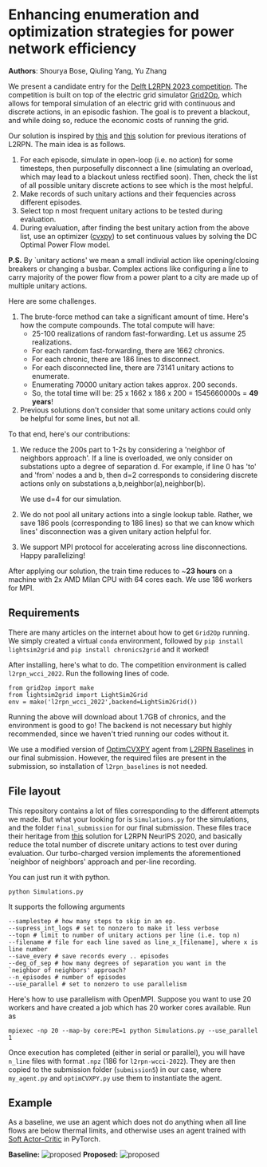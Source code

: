 # Enhancing enumeration and optimization strategies for power network efficiency

**Authors**: Shourya Bose, Qiuling Yang, Yu Zhang


We present a candidate entry for the [Delft L2RPN 2023 competition](https://codalab.lisn.upsaclay.fr/competitions/12420). The competition is built on top of the electric grid simulator [Grid2Op](https://github.com/rte-france/Grid2Op), which allows for temporal simulation of an electric grid with continuous and discrete actions, in an episodic fashion. The goal is to prevent a blackout, and while doing so, reduce the economic costs of running the grid.

Our solution is inspired by [this](https://github.com/AlibabaResearch/l2rpn-wcci-2022) and [this](https://github.com/AsprinChina/L2RPN_NIPS_2020_a_PPO_Solution) solution for previous iterations of L2RPN. The main idea is as follows.

1. For each episode, simulate in open-loop (i.e. no action) for some timesteps, then purposefully disconnect a line (simulating an overload, which may lead to a blackout unless rectified soon). Then, check the list of all possible unitary discrete actions to see which is the most helpful.
2. Make records of such unitary actions and their fequencies across different episodes.
3. Select top n most frequent unitary actions to be tested during evaluation.
4. During evaluation, after finding the best unitary action from the above list, use an optimizer ([cvxpy](https://github.com/cvxpy/cvxpy)) to set continuous values by solving the DC Optimal Power Flow model.

**P.S.** By `unitary actions' we mean a small indivial action like opening/closing breakers or changing a busbar. Complex actions like configuring a line to carry majority of the power flow from a power plant to a city are made up of multiple unitary actions.

Here are some challenges.

1. The brute-force method can take a significant amount of time. Here's how the compute compounds. The total compute will have:
	* 25-100 realizations of random fast-forwarding. Let us assume 25 realizations.
	* For each random fast-forwarding, there are 1662 chronics.
	* For each chronic, there are 186 lines to disconnect.
	* For each disconnected line, there are 73141 unitary actions to enumerate.
	* Enumerating 70000 unitary action takes approx. 200 seconds.
	* So, the total time will be: 25 x 1662 x 186 x 200 = 1545660000s = **49 years**!
2. Previous solutions don't consider that some unitary actions could only be helpful for some lines, but not all.

To that end, here's our contributions:

1. We reduce the 200s part to 1-2s by considering a 'neighbor of neighbors approach'. If a line is overloaded, we only consider on substations upto a degree of separation d. For example, if line 0 has 'to' and 'from' nodes a and b, then d=2 corresponds to considering discrete actions only on substations a,b,neighbor(a),neighbor(b). 
	
	We use d=4 for our simulation.
2. We do not pool all unitary actions into a single lookup table. Rather, we save 186 pools (corresponding to 186 lines) so that we can know which lines' disconnection was a given unitary action helpful for.
3. We support MPI protocol for accelerating across line disconnections. Happy parallelizing!

After applying our solution, the train time reduces to ~**23 hours** on a machine with 2x AMD Milan CPU with 64 cores each. We use 186 workers for MPI.

## Requirements

There are many articles on the internet about how to get ```Grid2Op``` running. We simply created a virtual ```conda``` environment, followed by ```pip install lightsim2grid``` and ```pip install chronics2grid``` and it worked! 

After installing, here's what to do. The competition environment is called ```l2rpn_wcci_2022```. Run the following lines of code.

	from grid2op import make
	from lightsim2grid import LightSim2Grid
	env = make('l2rpn_wcci_2022',backend=LightSim2Grid())
	
Running the above will download about 1.7GB of chronics, and the environment is good to go! The backend is not necessary but highly recommended, since we haven't tried running our codes without it.

We use a modified version of [OptimCVXPY](https://github.com/rte-france/l2rpn-baselines/tree/master/l2rpn_baselines/OptimCVXPY) agent from  [L2RPN Baselines](https://github.com/rte-france/l2rpn-baselines) in our final submission. However, the required files are present in the submission, so installation of `l2rpn_baselines` is not needed.

## File layout

This repository contains a lot of files corresponding to the different attempts we made. But what your looking for is ```Simulations.py``` for the simulations, and the folder ```final_submission``` for our final submission. These files trace their heritage from [this](https://github.com/AsprinChina/L2RPN_NIPS_2020_a_PPO_Solution) solution for L2RPN NeurIPS 2020, and basically reduce the total number of discrete unitary actions to test over during evaluation. Our turbo-charged version implements the aforementioned `neighbor of neighbors' approach and per-line recording.

You can just run it with python.
	
	python Simulations.py
	
It supports the following arguments

	--samplestep # how many steps to skip in an ep.
	--supress_int_logs # set to nonzero to make it less verbose
	--topn # limit to number of unitary actions per line (i.e. top n)
	--filename # file for each line saved as line_x_[filename], where x is line number
	--save_every # save records every .. episodes
	--deg_of_sep # how many degrees of separation you want in the `neighbor of neighbors' approach?
	--n_episodes # number of episodes
	--use_parallel # set to nonzero to use parallelism
	
Here's how to use parallelism with OpenMPI. Suppose you want to use 20 workers and have created a job which has 20 worker cores available. Run as

	mpiexec -np 20 --map-by core:PE=1 python Simulations.py --use_parallel 1
	
Once execution has completed (either in serial or parallel), you will have ```n_line``` files with format ```.npz``` (186 for ```l2rpn-wcci-2022```). They are then copied to the submission folder (```submission5```) in our case, where ```my_agent.py``` and ```optimCVXPY.py``` use them to instantiate the agent.

## Example

As a baseline, we use an agent which does not do anything when all line flows are below thermal limits, and otherwise uses an agent trained with [Soft Actor-Critic](https://arxiv.org/pdf/1812.05905.pdf) in PyTorch.

**Baseline:**
![proposed](gif/baseline.gif)
**Proposed:**
![proposed](gif/proposed.gif)
